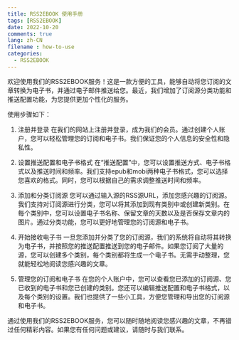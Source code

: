```yaml
---
title: RSS2EBOOK 使用手册
tags: [RSS2EBOOK]
date: 2022-10-20
comments: true
lang: zh-CN
filename : how-to-use
categories: 
  - RSS2EBOOK
---
```

欢迎使用我们的RSS2EBOOK服务！这是一款方便的工具，能够自动将您订阅的文章转换为电子书，并通过电子邮件推送给您。最近，我们增加了订阅源分类功能和推送配置功能，为您提供更加个性化的服务。

使用步骤如下：

1. 注册并登录
在我们的网站上注册并登录，成为我们的会员。通过创建个人账户，您可以轻松管理您的订阅和电子书。我们保证您的个人信息的安全性和隐私性。

1. 设置推送配置和电子书格式
在“推送配置”中，您可以设置推送方式、电子书格式以及推送时间和频率。我们支持epub和mobi两种电子书格式，您可以选择您喜欢的格式。同时，您可以根据自己的需求调整推送时间和频率。

1. 添加和分类订阅源
您可以通过输入源的RSS源URL，添加您感兴趣的订阅源。我们支持对订阅源进行分类，您可以将其添加到现有类别中或创建新类别。在每个类别中，您可以设置电子书名称、保留文章的天数以及是否保存文章内的图片。通过分类功能，您可以更好地管理您的订阅源和电子书。

1. 开始接收电子书
一旦您添加并分类了您的订阅源，我们的系统将自动将其转换为电子书，并按照您的推送配置推送到您的电子邮件。如果您订阅了大量的源，您可以创建多个类别，每个类别都将生成一个电子书。无需手动整理，您就能轻松地阅读您感兴趣的文章。

1. 管理您的订阅和电子书
在您的个人账户中，您可以查看您已添加的订阅源、您已收到的电子书和您已创建的类别。您还可以编辑推送配置和电子书格式，以及每个类别的设置。我们也提供了一些小工具，方便您管理和导出您的订阅源和电子书。

通过使用我们的RSS2EBOOK服务，您可以随时随地阅读您感兴趣的文章，不再错过任何精彩内容。如果您有任何问题或建议，请随时与我们联系。
